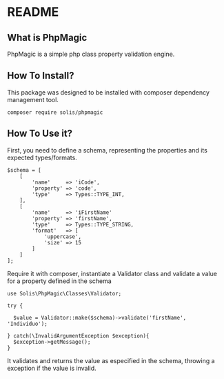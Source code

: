 # README

## What is PhpMagic
PhpMagic is a simple php class property validation engine.

## How To Install?
This package was designed to be installed with composer dependency management tool.

```
composer require solis/phpmagic
``` 

## How To Use it?
First, you need to define a schema, representing the properties and its expected types/formats. 

```
$schema = [
    [
        'name'     => 'iCode',  
        'property' => 'code',
        'type'     => Types::TYPE_INT,
    ],
    [
        'name'     => 'iFirstName'
        'property' => 'firstName',
        'type'     => Types::TYPE_STRING,
        'format'   => [
            'uppercase', 
            'size' => 15
        ]
    ]
];
```

Require it with composer, instantiate a Validator class and validate a value for a property defined in the schema

```
use Solis\PhpMagic\Classes\Validator;

try {

  $value = Validator::make($schema)->validate('firstName', 'Individuo');

} catch(\InvalidArgumentException $exception){
  $exception->getMessage();  
}
```

It validates and returns the value as especified in the schema, throwing a exception if the value is invalid.
